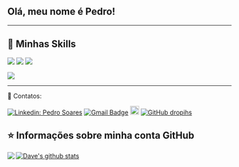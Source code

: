 ## Olá, meu nome é <strong>Pedro!</strong>



----

## 🚀 Minhas Skills

<code><img src="https://img.shields.io/badge/ServiceNow-00BFFF?style=for-the-badge&logo=servicenow&logoColor=white" /></code>
<code><img src="https://img.shields.io/badge/JavaScript-F7DF1E?style=for-the-badge&logo=javascript&logoColor=black" /></code>
<code><img src="https://img.shields.io/badge/AngularJS-E23237?style=for-the-badge&logo=angularjs&logoColor=white" /></code>
<!--<code><img src="https://img.shields.io/badge/HTML-239120?style=for-the-badge&logo=html5&logoColor=white" /></code>
<code><img src="https://img.shields.io/badge/CSS-1572B6?style=for-the-badge&logo=css3&logoColor=white" /></code>-->
<code><img src="https://img.shields.io/badge/Godot-478CBF?style=for-the-badge&logo=godot-engine&logoColor=white" /></code>






---
💌 Contatos: 

[![Linkedin: Pedro Soares](https://img.shields.io/badge/-pedrosoares-blue?style=flat-square&logo=Linkedin&logoColor=white&link=https://www.linkedin.com/in/pedro-soares-264463205/)](https://www.linkedin.com/in/pedro-soares-264463205/)
[![Gmail Badge](https://img.shields.io/badge/-pedrosoaresty@gmail.com-006bed?style=flat-square&logo=Gmail&logoColor=white&link=mailto:pedrosoaresty@gmail.com)](mailto:pedrosoaresty@gmail.com)
<a href ="https://dropihs.itch.io/"><img src="https://img.shields.io/badge/Itch.io-FA5C5C?style=for-the-badge&logo=itch.io&logoColor=white" height= 20/></a>
[![GitHub dropihs]( https://img.shields.io/github/followers/dropihs?label=follow&style=social)](https://github.com/dropihs)


 

## ⭐ Informações sobre minha conta GitHub
<a href="https://github.com/dropihs">
  <img align="left" src="https://github-readme-stats.vercel.app/api/top-langs/?username=dropihs&theme=tokyonight" />
  </a>

<a href="https://github.com/dropihs">
 <img align="center" src="https://github-readme-stats.vercel.app/api?username=dropihs&show_icons=true&theme=tokyonight&line_height=27" alt="Dave's github stats"/>
</a>
